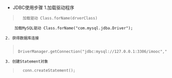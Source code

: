 *   JDBC使用步骤
    1.加载驱动程序  

>       加载驱动 Class.forName(drverClass)
        加载MySQL驱动 Class.forName("com.mysql.jdba.Driver");

    2. 获得数据库连接
        
>       DriverManager.getConnection("jdbc:mysql://127.0.0.1:3306/imooc","root","root");

    3. 创建Statement对象
    
>       conn.createStatement();

    
